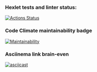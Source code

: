 ### Hexlet tests and linter status:

[![Actions Status](https://github.com/onlydisco/frontend-project-44/workflows/hexlet-check/badge.svg)](https://github.com/onlydisco/frontend-project-44/actions)

### Code Climate maintainability badge

[![Maintainability](https://api.codeclimate.com/v1/badges/16e3545ae126c7533e7a/maintainability)](https://codeclimate.com/github/onlydisco/frontend-project-44/maintainability)

### Asciinema link brain-even

[![asciicast](https://asciinema.org/a/520919.svg)](https://asciinema.org/a/520919)
